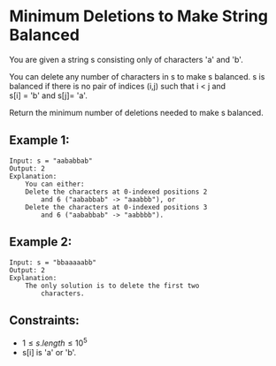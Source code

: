 # Minimum Deletions to Make String Balanced

You are given a string s consisting only of characters 'a' and 'b'​​​​.

You can delete any number of characters in s to make s balanced. s is  
balanced if there is no pair of indices (i,j) such that i < j and  
s[i] = 'b' and s[j]= 'a'.

Return the minimum number of deletions needed to make s balanced.

 

## Example 1:

    Input: s = "aababbab"
    Output: 2
    Explanation: 
        You can either:
        Delete the characters at 0-indexed positions 2 
            and 6 ("aababbab" -> "aaabbb"), or
        Delete the characters at 0-indexed positions 3 
            and 6 ("aababbab" -> "aabbbb").

## Example 2:

    Input: s = "bbaaaaabb"
    Output: 2
    Explanation: 
        The only solution is to delete the first two 
            characters.
        
        

## Constraints:

* $1 \le s.length \le 10^5$
* s[i] is 'a' or 'b'​​.

